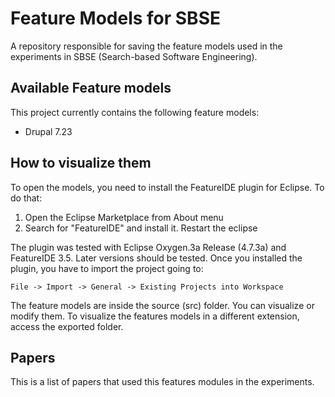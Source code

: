 # Feature Models for SBSE

A repository responsible for saving the feature models used in the experiments in SBSE (Search-based Software Engineering).

## Available Feature models
This project currently contains the following feature models:

- Drupal 7.23

## How to visualize them

To open the models, you need to install the FeatureIDE plugin for Eclipse. To do that:

1. Open the Eclipse Marketplace from About menu
2. Search for "FeatureIDE" and install it. Restart the eclipse

The plugin was tested with Eclipse Oxygen.3a Release (4.7.3a) and FeatureIDE 3.5. Later versions should be tested. Once you installed the plugin, you have to import the project going to:

```
File -> Import -> General -> Existing Projects into Workspace
```

The feature models are inside the source (src) folder. You can visualize or modify them. To visualize the features models in a different extension, access the exported folder.

## Papers

This is a list of papers that used this features modules in the experiments.
